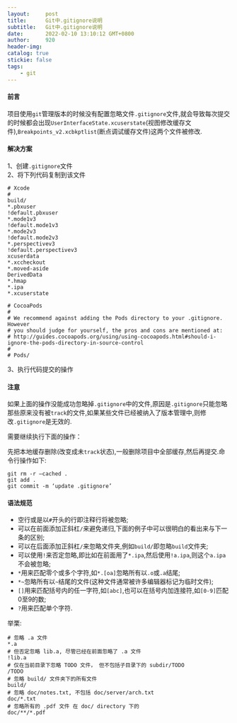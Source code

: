 ```yaml
---
layout:     post
title:      Git中.gitignore说明
subtitle:  	Git中.gitignore说明
date:       2022-02-10 13:10:12 GMT+0800
author:     920
header-img: 
catalog: true
stickie: false
tags:
    - git
---
```



#### 前言

项目使用`git`管理版本的时候没有配置忽略文件`.gitignore`文件,就会导致每次提交的时候都会出现`UserInterfaceState.xcuserstate`(视图修改缓存文件),`Breakpoints_v2.xcbkptlist`(断点调试缓存文件)这两个文件被修改.


#### 解决方案

1、创建`.gitignore`文件  
2、将下列代码复制到该文件
```
# Xcode
#
build/
*.pbxuser
!default.pbxuser
*.mode1v3
!default.mode1v3
*.mode2v3
!default.mode2v3
*.perspectivev3
!default.perspectivev3
xcuserdata
*.xccheckout
*.moved-aside
DerivedData
*.hmap
*.ipa
*.xcuserstate

# CocoaPods
#
# We recommend against adding the Pods directory to your .gitignore. However
# you should judge for yourself, the pros and cons are mentioned at:
# http://guides.cocoapods.org/using/using-cocoapods.html#should-i-ignore-the-pods-directory-in-source-control
#
# Pods/
```
3、执行代码提交的操作

#### 注意

如果上面的操作没能成功忽略掉`.gitignore`中的文件,原因是`.gitignore`只能忽略那些原来没有被`track`的文件,如果某些文件已经被纳入了版本管理中,则修改`.gitignore`是无效的.

需要继续执行下面的操作：

先把本地缓存删除(改变成未`track`状态),一般删除项目中全部缓存,然后再提交.命令行操作如下:

```
git rm -r –cached .
git add .
git commit -m ‘update .gitignore’
```

#### 语法规范


- 空行或是以`#`开头的行即注释行将被忽略;  
- 可以在前面添加正斜杠`/`来避免递归,下面的例子中可以很明白的看出来与下一条的区别;  
- 可以在后面添加正斜杠`/`来忽略文件夹,例如`build/`即忽略`build`文件夹;  
- 可以使用`!`来否定忽略,即比如在前面用了`*.ipa`,然后使用`!a.ipa`,则这个`a.ipa`不会被忽略;  
- `*`用来匹配零个或多个字符,如`*.[oa]`忽略所有以`.o`或`.a`结尾;   
- `*~`忽略所有以`~`结尾的文件(这种文件通常被许多编辑器标记为临时文件);  
- `[]`用来匹配括号内的任一字符,如`[abc]`,也可以在括号内加连接符,如`[0-9]`匹配0至9的数;
- `?`用来匹配单个字符.

举栗:
```
# 忽略 .a 文件
*.a
# 但否定忽略 lib.a, 尽管已经在前面忽略了 .a 文件
!lib.a
# 仅在当前目录下忽略 TODO 文件， 但不包括子目录下的 subdir/TODO
/TODO
# 忽略 build/ 文件夹下的所有文件
build/
# 忽略 doc/notes.txt, 不包括 doc/server/arch.txt
doc/*.txt
# 忽略所有的 .pdf 文件 在 doc/ directory 下的
doc/**/*.pdf
```



















